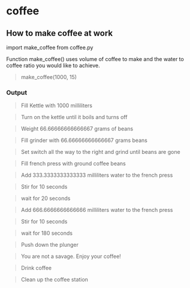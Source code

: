 # coffee
## How to make coffee at work

import make_coffee from coffee.py

Function make_coffee() uses volume of coffee to make and the water to coffee ratio you would like to achieve.

> make_coffee(1000, 15)

### Output 
> Fill Kettle with 1000 milliliters

> Turn on the kettle until it boils and turns off

> Weight 66.66666666666667 grams of beans

> Fill grinder with 66.66666666666667 grams beans

> Set switch all the way to the right and grind until beans are gone

> Fill french press with ground coffee beans

> Add 333.3333333333333 milliliters water to the french press

> Stir for 10 seconds

> wait for 20 seconds

> Add 666.6666666666666 milliliters water to the french press

> Stir for 10 seconds

> wait for 180 seconds

> Push down the plunger

> You are not a savage. Enjoy your coffee!

> Drink coffee

> Clean up the coffee station

